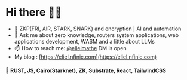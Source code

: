 # Hi there 🧑‍💻

- 🔭 ZKP(FRI, AIR, STARK, SNARK) and encryption | AI and automation
- 💬 Ask me about zero knowledge, routers system applications, web applications development, WASM and a little about LLMs
- 📫 How to reach me: [@elielmathe](https://twitter.com/elielmathe) DM is open
- My blog : [https://eliel.nfinic.com](https://eliel.nfinic.com)


####  🦀 RUST, JS, Cairo(Starknet), ZK, Substrate, React, TailwindCSS

